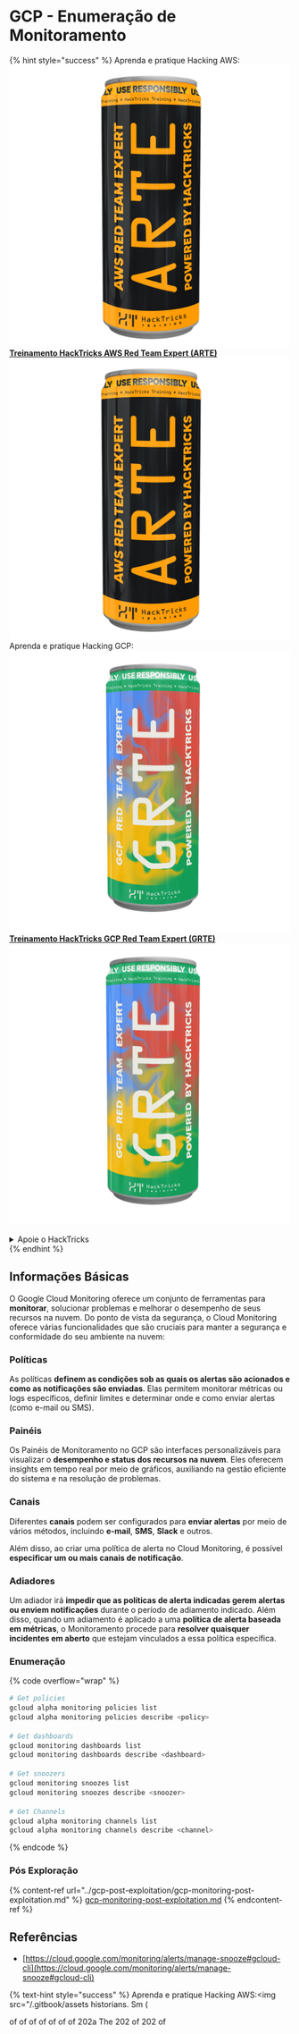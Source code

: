 # GCP - Enumeração de Monitoramento

{% hint style="success" %}
Aprenda e pratique Hacking AWS: <img src="/.gitbook/assets/image.png" alt="" data-size="line">[**Treinamento HackTricks AWS Red Team Expert (ARTE)**](https://training.hacktricks.xyz/courses/arte)<img src="/.gitbook/assets/image.png" alt="" data-size="line">\
Aprenda e pratique Hacking GCP: <img src="/.gitbook/assets/image (2).png" alt="" data-size="line">[**Treinamento HackTricks GCP Red Team Expert (GRTE)**<img src="/.gitbook/assets/image (2).png" alt="" data-size="line">](https://training.hacktricks.xyz/courses/grte)

<details>

<summary>Apoie o HackTricks</summary>

* Verifique os [**planos de assinatura**](https://github.com/sponsors/carlospolop)!
* **Junte-se ao** 💬 [**grupo Discord**](https://discord.gg/hRep4RUj7f) ou ao [**grupo telegram**](https://t.me/peass) ou **siga-nos** no **Twitter** 🐦 [**@hacktricks\_live**](https://twitter.com/hacktricks\_live)**.**
* **Compartilhe truques de hacking enviando PRs para os repositórios** [**HackTricks**](https://github.com/carlospolop/hacktricks) e [**HackTricks Cloud**](https://github.com/carlospolop/hacktricks-cloud).

</details>
{% endhint %}

## Informações Básicas

O Google Cloud Monitoring oferece um conjunto de ferramentas para **monitorar**, solucionar problemas e melhorar o desempenho de seus recursos na nuvem. Do ponto de vista da segurança, o Cloud Monitoring oferece várias funcionalidades que são cruciais para manter a segurança e conformidade do seu ambiente na nuvem:

### Políticas

As políticas **definem as condições sob as quais os alertas são acionados e como as notificações são enviadas**. Elas permitem monitorar métricas ou logs específicos, definir limites e determinar onde e como enviar alertas (como e-mail ou SMS).

### Painéis

Os Painéis de Monitoramento no GCP são interfaces personalizáveis para visualizar o **desempenho e status dos recursos na nuvem**. Eles oferecem insights em tempo real por meio de gráficos, auxiliando na gestão eficiente do sistema e na resolução de problemas.

### Canais

Diferentes **canais** podem ser configurados para **enviar alertas** por meio de vários métodos, incluindo **e-mail**, **SMS**, **Slack** e outros.

Além disso, ao criar uma política de alerta no Cloud Monitoring, é possível **especificar um ou mais canais de notificação**.

### Adiadores

Um adiador irá **impedir que as políticas de alerta indicadas gerem alertas ou enviem notificações** durante o período de adiamento indicado. Além disso, quando um adiamento é aplicado a uma **política de alerta baseada em métricas**, o Monitoramento procede para **resolver quaisquer incidentes em aberto** que estejam vinculados a essa política específica.

### Enumeração

{% code overflow="wrap" %}
```bash
# Get policies
gcloud alpha monitoring policies list
gcloud alpha monitoring policies describe <policy>

# Get dashboards
gcloud monitoring dashboards list
gcloud monitoring dashboards describe <dashboard>

# Get snoozers
gcloud monitoring snoozes list
gcloud monitoring snoozes describe <snoozer>

# Get Channels
gcloud alpha monitoring channels list
gcloud alpha monitoring channels describe <channel>
```
{% endcode %}

### Pós Exploração

{% content-ref url="../gcp-post-exploitation/gcp-monitoring-post-exploitation.md" %}
[gcp-monitoring-post-exploitation.md](../gcp-post-exploitation/gcp-monitoring-post-exploitation.md)
{% endcontent-ref %}

## Referências

* [https://cloud.google.com/monitoring/alerts/manage-snooze#gcloud-cli](https://cloud.google.com/monitoring/alerts/manage-snooze#gcloud-cli)

{% text-hint style="success" %}
Aprenda e pratique Hacking AWS:<img src="/.gitbook/assets historians. Sm (



  of  of  of   of  of   of  of                                                                                   202a The   202   of    202  of
